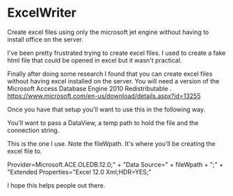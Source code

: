 # ExcelWriter
Create excel files using only the microsoft jet engine without having to install office on the server.

I've been pretty frustrated trying to create excel files. 
I used to create a fake html file that could be opened in excel but it wasn't practical.

Finally after doing some research I found that you can create excel files without having excel installed on the server.
You will need a version of the Microsoft Access Database Engine 2010 Redistributable . 
https://www.microsoft.com/en-us/download/details.aspx?id=13255

Once you have that setup you'll want to use this in the following way.

You'll want to pass a DataView, a temp path to hold the file and the connection string.

This is the one I use. Note the fileWpath. It's where you'll be creating the excel file to.

Provider=Microsoft.ACE.OLEDB.12.0;" + "Data Source=" + fileWpath + ";" + "Extended Properties=\"Excel 12.0 Xml;HDR=YES;\"

I hope this helps people out there.
